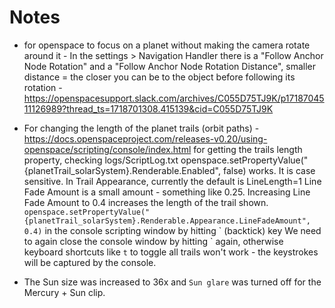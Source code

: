 # Notes
* for openspace to focus on a planet without making the camera rotate around it - In the settings > Navigation Handler there is
  a  "Follow Anchor Node Rotation" and a "Follow Anchor Node Rotation Distance", smaller distance = the closer you can be to the object before following its rotation - 
https://openspacesupport.slack.com/archives/C055D75TJ9K/p1718704511126989?thread_ts=1718701308.415139&cid=C055D75TJ9K

* For changing the length of the planet trails (orbit paths) - https://docs.openspaceproject.com/releases-v0.20/using-openspace/scripting/console/index.html
for getting the trails length property,
checking logs/ScriptLog.txt
openspace.setPropertyValue("{planetTrail_solarSystem}.Renderable.Enabled", false)
works.
It is case sensitive.
In Trail Appearance, currently the default is 
LineLength=1
Line Fade Amount is a small amount - something like 0.25. 
Increasing Line Fade Amount to 0.4 increases the length of the trail shown.
`openspace.setPropertyValue("{planetTrail_solarSystem}.Renderable.Appearance.LineFadeAmount", 0.4)`
in the console scripting window by hitting \` (backtick) key
We need to again close the console window by hitting \` again, otherwise keyboard shortcuts like `t`
to toggle all trails won't work - the keystrokes will be captured by the console.

* The Sun size was increased to 36x and `Sun glare` was turned off for the Mercury + Sun clip. 
